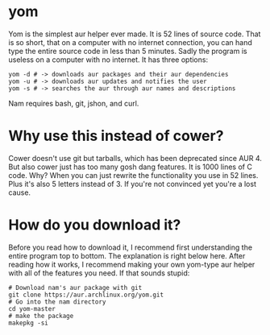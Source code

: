 # yom
Yom is the simplest aur helper ever made. It is 52 lines of source code. That is so short, that on a computer with no internet connection, you can hand type the entire source code in less than 5 minutes. Sadly the program is useless on a computer with no internet. It has three options:

    yom -d # -> downloads aur packages and their aur dependencies
    yom -u # -> downloads aur updates and notifies the user
    yom -s # -> searches the aur through aur names and descriptions

Nam requires bash, git, jshon, and curl.

# Why use this instead of cower?

Cower doesn't use git but tarballs, which has been deprecated since AUR 4. But also cower just has too many gosh dang features. It is 1000 lines of C code. Why? When you can just rewrite the functionality you use in 52 lines. Plus it's also 5 letters instead of 3. If you're not convinced yet you're a lost cause.

# How do you download it?

Before you read how to download it, I recommend first understanding the entire program top to bottom. The explanation is right below here. After reading how it works, I recommend making your own yom-type aur helper with all of the features you need. If that sounds stupid:

    # Download nam's aur package with git
    git clone https://aur.archlinux.org/yom.git
    # Go into the nam directory
    cd yom-master
    # make the package
    makepkg -si
